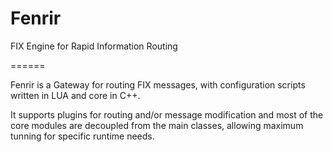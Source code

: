 Fenrir
======

FIX Engine for Rapid Information Routing

======

Fenrir is a Gateway for routing FIX messages, with configuration scripts written in LUA and core in C++.

It supports plugins for routing and/or message modification and most of the core modules are decoupled from the main classes,
allowing maximum tunning for specific runtime needs.
